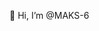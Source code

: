 👋 Hi, I’m @MAKS-6

<!---
MAKS-6/MAKS-6 is a ✨ special ✨ repository because its `README.md` (this file) appears on your GitHub profile.
You can click the Preview link to take a look at your changes.
--->
